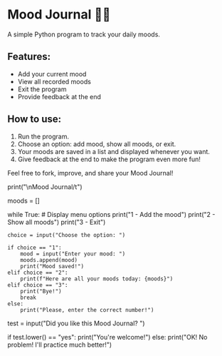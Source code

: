 # Mood Journal 📝💖

A simple Python program to track your daily moods.

## Features:
- Add your current mood
- View all recorded moods
- Exit the program
- Provide feedback at the end

## How to use:
1. Run the program.
2. Choose an option: add mood, show all moods, or exit.
3. Your moods are saved in a list and displayed whenever you want.
4. Give feedback at the end to make the program even more fun!

Feel free to fork, improve, and share your Mood Journal!

print("\nMood Journal/t")

moods = []

while True:
    # Display menu options
    print("1 - Add the mood")
    print("2 - Show all moods")
    print("3 - Exit")
    
    choice = input("Choose the option: ")
    
    if choice == "1":
        mood = input("Enter your mood: ")
        moods.append(mood)
        print("Mood saved!")
    elif choice == "2":
        print(f"Here are all your moods today: {moods}")
    elif choice == "3":
        print("Bye!")
        break
    else:
        print("Please, enter the correct number!")

test = input("Did you like this Mood Journal? ")

if test.lower() == "yes":
    print("You're welcome!")
else:
    print("OK! No problem! I'll practice much better!")

